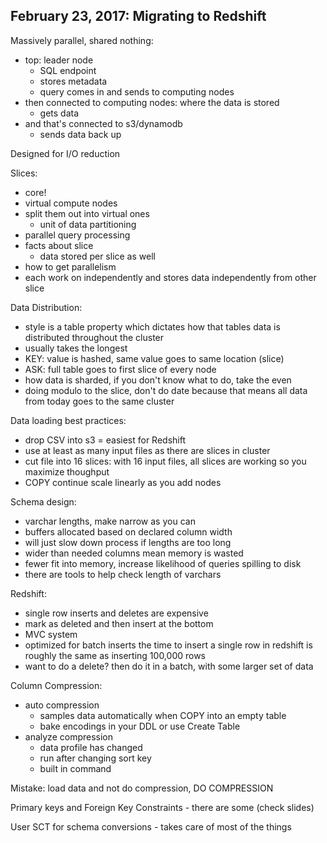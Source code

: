 ## February 23, 2017: Migrating to Redshift ##

Massively parallel, shared nothing:
- top: leader node
  - SQL endpoint
  - stores metadata
  - query comes in and sends to computing nodes
- then connected to computing nodes: where the data is stored
  - gets data
- and that's connected to s3/dynamodb
  - sends data back up

Designed for I/O reduction

Slices:
  - core!
  - virtual compute nodes
  - split them out into virtual ones
    - unit of data partitioning
  - parallel query processing
  - facts about slice
    - data stored per slice as well
  - how to get parallelism
  - each work on independently and stores data independently from other slice

Data Distribution:
  - style is a table property which dictates how that tables data is distributed throughout the cluster
  - usually takes the longest
  - KEY: value is hashed, same value goes to same location (slice)
  - ASK: full table goes to first slice of every node
  - how data is sharded, if you don't know what to do, take the even
  - doing modulo to the slice, don't do date because that means all data from today goes to the same cluster

Data loading best practices:
  - drop CSV into s3 = easiest for Redshift
  - use at least as many input files as there are slices in cluster
  - cut file into 16 slices: with 16 input files, all slices are working so you maximize thoughput
  - COPY continue scale linearly as you add nodes

Schema design:
  - varchar lengths, make narrow as you can
  - buffers allocated based on declared column width
  - will just slow down process if lengths are too long
  - wider than needed columns mean memory is wasted
  - fewer fit into memory, increase likelihood of queries spilling to disk
  - there are tools to help check length of varchars

Redshift:
  - single row inserts and deletes are expensive
  - mark as deleted and then insert at the bottom
  - MVC system
  - optimized for batch inserts
    the time to insert a single row in redshift is roughly the same as inserting 100,000 rows
  - want to do a delete? then do it in a batch, with some larger set of data

Column Compression:
  - auto compression
    - samples data automatically when COPY into an empty table
    - bake encodings in your DDL or use Create Table
  - analyze compression
    - data profile has changed
    - run after changing sort key
    - built in command

Mistake: load data and not do compression, DO COMPRESSION

Primary keys and Foreign Key Constraints - there are some (check slides)

User SCT for schema conversions - takes care of most of the things
